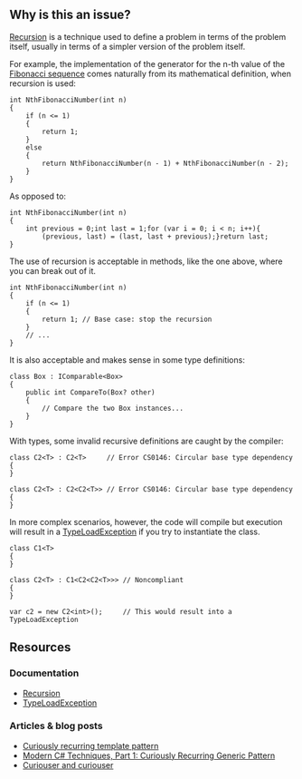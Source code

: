 ## Why is this an issue?

[Recursion](https://en.wikipedia.org/wiki/Recursion) is a technique used to define a problem in terms of the problem itself, usually in
terms of a simpler version of the problem itself.

For example, the implementation of the generator for the n-th value of the [Fibonacci
sequence](https://en.wikipedia.org/wiki/Fibonacci_sequence) comes naturally from its mathematical definition, when recursion is used:

    int NthFibonacciNumber(int n)
    {
        if (n <= 1)
        {
            return 1;
        }
        else
        {
            return NthFibonacciNumber(n - 1) + NthFibonacciNumber(n - 2);
        }
    }

As opposed to:

    int NthFibonacciNumber(int n)
    {
        int previous = 0;int last = 1;for (var i = 0; i < n; i++){
            (previous, last) = (last, last + previous);}return last;
    }

The use of recursion is acceptable in methods, like the one above, where you can break out of it.

    int NthFibonacciNumber(int n)
    {
        if (n <= 1)
        {
            return 1; // Base case: stop the recursion
        }
        // ...
    }

It is also acceptable and makes sense in some type definitions:

    class Box : IComparable<Box>
    {
        public int CompareTo(Box? other)
        {
            // Compare the two Box instances...
        }
    }

With types, some invalid recursive definitions are caught by the compiler:

    class C2<T> : C2<T>     // Error CS0146: Circular base type dependency
    {
    }
    
    class C2<T> : C2<C2<T>> // Error CS0146: Circular base type dependency
    {
    }

In more complex scenarios, however, the code will compile but execution will result in a [TypeLoadException](https://learn.microsoft.com/en-us/dotnet/api/system.typeloadexception) if you try to instantiate the class.

    class C1<T>
    {
    }
    
    class C2<T> : C1<C2<C2<T>>> // Noncompliant
    {
    }
    
    var c2 = new C2<int>();     // This would result into a TypeLoadException

## Resources

### Documentation

-  [Recursion](https://en.wikipedia.org/wiki/Recursion_%28computer_science%29)
-  [TypeLoadException](https://learn.microsoft.com/en-us/dotnet/api/system.typeloadexception)

### Articles & blog posts

-  [Curiously recurring template pattern](https://en.wikipedia.org/wiki/Curiously_recurring_template_pattern)
-  [Modern C# Techniques, Part
  1: Curiously Recurring Generic Pattern](https://blog.stephencleary.com/2022/09/modern-csharp-techniques-1-curiously-recurring-generic-pattern.html)
-  [Curiouser and curiouser](https://ericlippert.com/2011/02/02/curiouser-and-curiouser/)